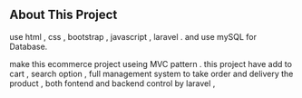 
## About This Project 

use html , css , bootstrap , javascript , laravel . and use mySQL for Database.

make this ecommerce project useing MVC pattern .
this project have add to cart , search option , 
full management system to take order and delivery the product ,
both fontend and backend control by laravel ,
